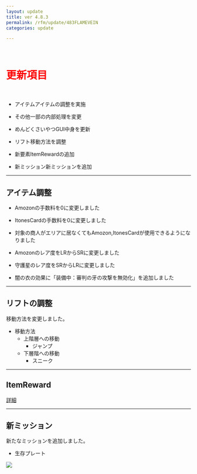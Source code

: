 ```yaml
---
layout: update
title: ver 4.8.3
permalink: /rfm/update/483FLAMEVEIN
categories: update

---
```

<br>
<h1 id="1"><font color="red">更新項目</font></h1><br>

+ <span class="blue-badge">アイテム</span>アイテムの調整を実施 

+ <span class="blue-badge">その他</span>一部の内部処理を変更 
 
+ <span class="blue-badge">めんどくさいやつGUI</span>中身を更新

+ <span class="blue-badge">リフト</span>移動方法を調整

+ <span class="green-badge">新要素</span>ItemRewardの追加

+ <span class="green-badge">新ミッション</span>新ミッションを追加


----------------------------------------------------
## アイテム調整

+ Amozonの手数料を0に変更しました<br>

+ ItonesCardの手数料を0に変更しました<br>

+ 対象の商人がエリアに居なくてもAmozon,ItonesCardが使用できるようになりました<br>

+ Amozonのレア度をLRからSRに変更しました<br>

+ 守護星のレア度をSRからLRに変更しました<br>

+ 闇の衣の効果に「装備中：審判の牙の攻撃を無効化」を追加しました<br>

----------------------------------------------------
## リフトの調整

移動方法を変更しました。  

+ 移動方法
  + 上階層への移動
    + ジャンプ
  + 下層階への移動
    + スニーク
    
----------------------------------------------------
## ItemReward

[詳細]({{site.baseurl}}/rfm/itemreward)<br>

----------------------------------------------------
## 新ミッション

新たなミッションを追加しました。  

+ 生存プレート  

<a><img src="{{site.baseurl}}/public/images/rfm/seizonplate.png"></a><br>

